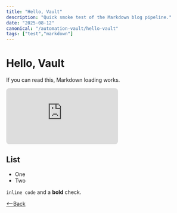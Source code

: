 ```yaml
---
title: "Hello, Vault"
description: "Quick smoke test of the Markdown blog pipeline."
date: "2025-08-12"
canonical: "/automation-vault/hello-vault"
tags: ["test","markdown"]
---
```


# Hello, Vault

If you can read this, Markdown loading works.

<iframe src="https://www.youtube.com/embed/dQw4w9WgXcQ" title="Embed test" loading="lazy" allowfullscreen style="border: none; border-radius: 8px;"></iframe>

## List
- One
- Two

`inline code` and a **bold** check.

[<--Back](https://mikeeanthony.com/automation-vault)
